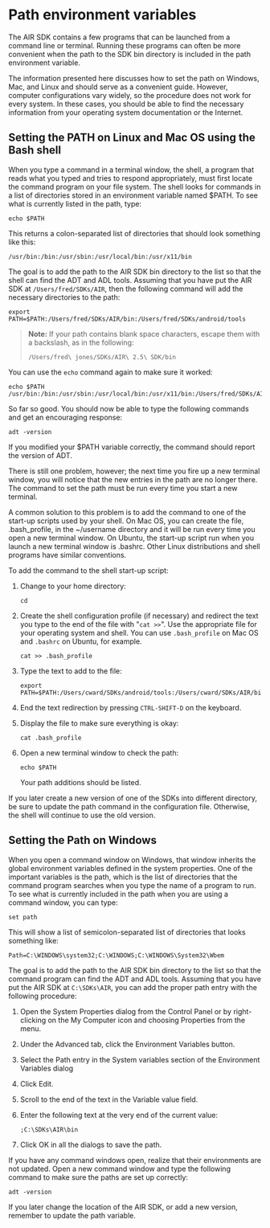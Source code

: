 # Path environment variables

The AIR SDK contains a few programs that can be launched from a command line or
terminal. Running these programs can often be more convenient when the path to
the SDK bin directory is included in the path environment variable.

The information presented here discusses how to set the path on Windows, Mac,
and Linux and should serve as a convenient guide. However, computer
configurations vary widely, so the procedure does not work for every system. In
these cases, you should be able to find the necessary information from your
operating system documentation or the Internet.

## Setting the PATH on Linux and Mac OS using the Bash shell

When you type a command in a terminal window, the shell, a program that reads
what you typed and tries to respond appropriately, must first locate the command
program on your file system. The shell looks for commands in a list of
directories stored in an environment variable named \$PATH. To see what is
currently listed in the path, type:

    echo $PATH

This returns a colon-separated list of directories that should look something
like this:

    /usr/bin:/bin:/usr/sbin:/usr/local/bin:/usr/x11/bin

The goal is to add the path to the AIR SDK bin directory to the list so that the
shell can find the ADT and ADL tools. Assuming that you have put the AIR SDK at
`/Users/fred/SDKs/AIR`, then the following command will add the necessary
directories to the path:

    export PATH=$PATH:/Users/fred/SDKs/AIR/bin:/Users/fred/SDKs/android/tools

> **Note:** If your path contains blank space characters, escape them with a
> backslash, as in the following:
>
>     /Users/fred\ jones/SDKs/AIR\ 2.5\ SDK/bin

You can use the `echo` command again to make sure it worked:

    echo $PATH
    /usr/bin:/bin:/usr/sbin:/usr/local/bin:/usr/x11/bin:/Users/fred/SDKs/AIR/bin:/Users/fred/SDKs/android/tools

So far so good. You should now be able to type the following commands and get an
encouraging response:

    adt -version

If you modified your \$PATH variable correctly, the command should report the
version of ADT.

There is still one problem, however; the next time you fire up a new terminal
window, you will notice that the new entries in the path are no longer there.
The command to set the path must be run every time you start a new terminal.

A common solution to this problem is to add the command to one of the start-up
scripts used by your shell. On Mac OS, you can create the file, .bash_profile,
in the ~/username directory and it will be run every time you open a new
terminal window. On Ubuntu, the start-up script run when you launch a new
terminal window is .bashrc. Other Linux distributions and shell programs have
similar conventions.

To add the command to the shell start-up script:

1.  Change to your home directory:

        cd

2.  Create the shell configuration profile (if necessary) and redirect the text
    you type to the end of the file with "`cat >>`". Use the appropriate file
    for your operating system and shell. You can use `.bash_profile` on Mac OS
    and `.bashrc` on Ubuntu, for example.

        cat >> .bash_profile

3.  Type the text to add to the file:

        export PATH=$PATH:/Users/cward/SDKs/android/tools:/Users/cward/SDKs/AIR/bin

4.  End the text redirection by pressing `CTRL-SHIFT-D` on the keyboard.

5.  Display the file to make sure everything is okay:

        cat .bash_profile

6.  Open a new terminal window to check the path:

        echo $PATH

    Your path additions should be listed.

If you later create a new version of one of the SDKs into different directory,
be sure to update the path command in the configuration file. Otherwise, the
shell will continue to use the old version.

## Setting the Path on Windows

When you open a command window on Windows, that window inherits the global
environment variables defined in the system properties. One of the important
variables is the path, which is the list of directories that the command program
searches when you type the name of a program to run. To see what is currently
included in the path when you are using a command window, you can type:

    set path

This will show a list of semicolon-separated list of directories that looks
something like:

    Path=C:\WINDOWS\system32;C:\WINDOWS;C:\WINDOWS\System32\Wbem

The goal is to add the path to the AIR SDK bin directory to the list so that the
command program can find the ADT and ADL tools. Assuming that you have put the
AIR SDK at `C:\SDKs\AIR`, you can add the proper path entry with the following
procedure:

1.  Open the System Properties dialog from the Control Panel or by
    right-clicking on the My Computer icon and choosing Properties from the
    menu.

2.  Under the Advanced tab, click the Environment Variables button.

3.  Select the Path entry in the System variables section of the Environment
    Variables dialog

4.  Click Edit.

5.  Scroll to the end of the text in the Variable value field.

6.  Enter the following text at the very end of the current value:

        ;C:\SDKs\AIR\bin

7.  Click OK in all the dialogs to save the path.

If you have any command windows open, realize that their environments are not
updated. Open a new command window and type the following command to make sure
the paths are set up correctly:

    adt -version

If you later change the location of the AIR SDK, or add a new version, remember
to update the path variable.
